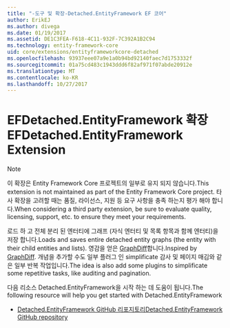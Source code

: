 ```yaml
---
title: "-도구 및 확장-Detached.EntityFramework EF 코어"
author: ErikEJ
ms.author: divega
ms.date: 01/19/2017
ms.assetid: DE1C3FEA-F618-4C11-932F-7C392A1B2C94
ms.technology: entity-framework-core
uid: core/extensions/entityframeworkcore-detached
ms.openlocfilehash: 93937eee07a9e1a0b94bd92140faec7d1753332f
ms.sourcegitcommit: 01a75cd483c1943ddd6f82af971f07abde20912e
ms.translationtype: MT
ms.contentlocale: ko-KR
ms.lasthandoff: 10/27/2017
---
```

# <a name="efdetachedentityframework-extension"></a><span data-ttu-id="1d568-102">EFDetached.EntityFramework 확장</span><span class="sxs-lookup"><span data-stu-id="1d568-102">EFDetached.EntityFramework Extension</span></span>

> [!NOTE]  
> <span data-ttu-id="1d568-103">이 확장은 Entity Framework Core 프로젝트의 일부로 유지 되지 않습니다.</span><span class="sxs-lookup"><span data-stu-id="1d568-103">This extension is not maintained as part of the Entity Framework Core project.</span></span> <span data-ttu-id="1d568-104">타사 확장을 고려할 때는 품질, 라이선스, 지원 등 요구 사항을 충족 하는지 평가 해야 합니다.</span><span class="sxs-lookup"><span data-stu-id="1d568-104">When considering a third party extension, be sure to evaluate quality, licensing, support, etc. to ensure they meet your requirements.</span></span>

<span data-ttu-id="1d568-105">로드 하 고 전체 분리 된 엔터티에 그래프 (자식 엔터티 및 목록 항목과 함께 엔터티)을 저장 합니다.</span><span class="sxs-lookup"><span data-stu-id="1d568-105">Loads and saves entire detached entity graphs (the entity with their child entities and lists).</span></span> <span data-ttu-id="1d568-106">영감을 얻은 [GraphDiff](https://github.com/refactorthis/GraphDiff/)합니다.</span><span class="sxs-lookup"><span data-stu-id="1d568-106">Inspired by [GraphDiff](https://github.com/refactorthis/GraphDiff/).</span></span> <span data-ttu-id="1d568-107">개념을 추가할 수도 일부 플러그 인 simplificate 감사 및 페이지 매김와 같은 일부 반복 작업입니다.</span><span class="sxs-lookup"><span data-stu-id="1d568-107">The idea is also add some plugins to simplificate some repetitive tasks, like auditing and pagination.</span></span>

<span data-ttu-id="1d568-108">다음 리소스 Detached.EntityFramework을 시작 하는 데 도움이 됩니다.</span><span class="sxs-lookup"><span data-stu-id="1d568-108">The following resource will help you get started with Detached.EntityFramework</span></span>
* [<span data-ttu-id="1d568-109">Detached.EntityFramework GitHub 리포지토리</span><span class="sxs-lookup"><span data-stu-id="1d568-109">Detached.EntityFramework GitHub repository</span></span>](https://github.com/leonardoporro/Detached/)
